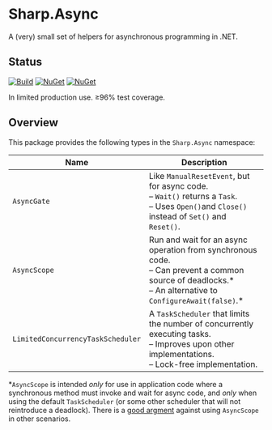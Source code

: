 # Sharp.Async

A (very) small set of helpers for asynchronous programming in .NET.

## Status

[![Build](https://github.com/sharpjs/Sharp.Async/workflows/Build/badge.svg)](https://github.com/sharpjs/Sharp.Async/actions)
[![NuGet](https://img.shields.io/nuget/v/Sharp.Async.svg)](https://www.nuget.org/packages/Sharp.Async)
[![NuGet](https://img.shields.io/nuget/dt/Sharp.Async.svg)](https://www.nuget.org/packages/Sharp.Async)

In limited production use.  &ge;96% test coverage.

## Overview

This package provides the following types in the `Sharp.Async` namespace:

Name                              | Description
----------------------------------|------------
`AsyncGate`                       | Like `ManualResetEvent`, but for async code.<br>– `Wait()` returns a `Task`.<br>– Uses `Open()`and `Close()` instead of `Set()` and `Reset()`.
`AsyncScope`                      | Run and wait for an async operation from synchronous code.<br>– Can prevent a common source of deadlocks.\*<br>– An alternative to `ConfigureAwait(false)`.\*
`LimitedConcurrencyTaskScheduler` | A `TaskScheduler` that limits the number of concurrently executing tasks.<br>– Improves upon other implementations.<br>– Lock-free implementation.

*`AsyncScope` is intended *only* for use in application code where a
synchronous method must invoke and wait for async code, and *only* when using
the default `TaskScheduler` (or some other scheduler that will not reintroduce
a deadlock).  There is a [good argment](https://stackoverflow.com/a/41795923/142138)
against using `AsyncScope` in other scenarios.
